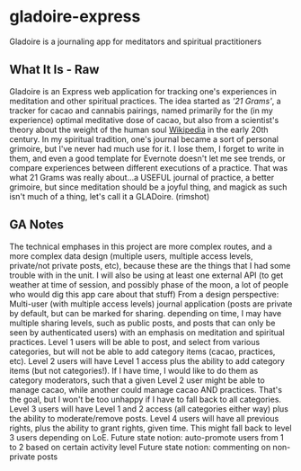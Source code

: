 # gladoire-express
Gladoire is a journaling app for meditators and spiritual practitioners

## What It Is - Raw
Gladoire is an Express web application for tracking one's experiences in meditation and other spiritual practices.
The idea started as *'21 Grams'*, a tracker for cacao and cannabis pairings, named primarily for the (in my experience) optimal meditative dose of cacao, but also from a scientist's theory about the weight of the human soul [Wikipedia](https://en.wikipedia.org/wiki/21_grams_experiment) in the early 20th century.
In my spiritual tradition, one's journal became a sort of personal grimoire, but I've never had much use for it.  I lose them, I forget to write in them, and even a good template for Evernote doesn't let me see trends, or compare experiences between different executions of a practice.
That was what 21 Grams was really about...a USEFUL journal of practice, a better grimoire, but since meditation should be a joyful thing, and magick as such isn't much of a thing, let's call it a GLADoire. (rimshot)


## GA Notes 
The technical emphases in this project are more complex routes, and a more complex data design (multiple users, multiple access levels, private/not private posts, etc), because these are the things that I had some trouble with in the unit.
I will also be using at least one external API (to get weather at time of session, and possibly phase of the moon, a lot of people who would dig this app care about that stuff)
From a design perspective:
Multi-user (with multiple access levels) journal application (posts are private by default, but can be marked for sharing.  depending on time, I may have multiple sharing levels, such as public posts, and posts that can only be seen by authenticated users) with an emphasis on meditation and spiritual practices.
Level 1 users will be able to post, and select from various categories, but will not be able to add category items (cacao, practices, etc).
Level 2 users will have Level 1 access plus the ability to add category items (but not categories!).  If I have time, I would like to do them as category moderators, such that a given Level 2 user might be able to manage cacao, while another could manage cacao AND practices.  That's the goal, but I won't be too unhappy if I have to fall back to all categories.
Level 3 users will have Level 1 and 2 access (all categories either way) plus the ability to moderate/remove posts.
Level 4 users will have all previous rights, plus the ability to grant rights, given time.  This might fall back to level 3 users depending on LoE.
Future state notion: auto-promote users from 1 to 2 based on certain activity level
Future state notion: commenting on non-private posts
 

